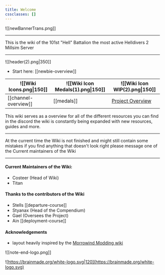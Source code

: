 ```yaml
---
title: Welcome
cssclasses: []
---
```


![[newBannerTrans.png]]

***
This is the wiki of the 101st "Hell" Battalion the most active Helldivers 2 Millsim Server
***
![[header(2).png|350]]
- Start here: [[newbie-overview]]

| ![[Wiki Icons.png\|150]] | ![[Wiki Icon Medals(1).png\|150]] | ![[Wiki Icon WIP(2).png\|150]]                                      |
| ------------------------ | --------------------------------- | ------------------------------------------------------------------- |
| [[channel-overview]]      | [[medals]]                        | [Project Overview](https://github.com/users/Costeer/projects/1)<br> |

This wiki serves as a overview for all of the different resources you can find in the discord the wiki is constantly being expanded with new resources, guides and more.

***

At the current time the Wiki is not finished and might still contain some mistakes if you find anything that doesn't look right please message one of the Current maintainers of the Wiki

***

#### Current Maintainers of the Wiki:
- Costeer (Head of Wiki)
- Titan
#### Thanks to the contributors of the Wiki
- Stells [[departure-course]]
- Styanax (Head of the Compendium)
- Gael (Oversees the Project)
- Ain [[deployment-course]]
#### Acknowledgements
- layout heavily inspired by the [Morrowind Modding wiki](https://github.com/morrowind-modding/morrowind-modding.github.io)

![[note-end-logo.png]]


![https://brainmade.org/white-logo.svg|120](https://brainmade.org/white-logo.svg)
